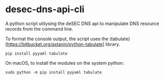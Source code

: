 # desec-dns-api-cli
A python script utilysing the deSEC DNS api to manipulate DNS resource records from the command line.

To format the console output, the script uses the (tabulate)[https://bitbucket.org/astanin/python-tabulate] library. 

    pip install pyyaml tabulate

On macOS, to install the modules on the system python:

    sudo python -m pip install pyyaml tabulate